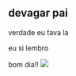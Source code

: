 ## devagar pai

verdade eu tava la

eu si lembro 

bom dia!!
![](https://media1.tenor.com/m/8tjIdLFnPUQAAAAC/borboletas-butterfly.gif)
